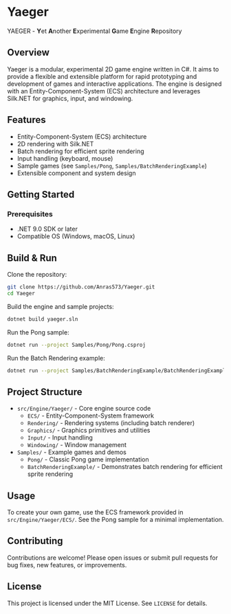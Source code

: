 # Yaeger

YAEGER - **Y**et **A**nother **E**xperimental **G**ame **E**ngine **R**epository

## Overview

Yaeger is a modular, experimental 2D game engine written in C#. It aims to provide a flexible and extensible platform for rapid prototyping and development of games and interactive applications. The engine is designed with an Entity-Component-System (ECS) architecture and leverages Silk.NET for graphics, input, and windowing.

## Features

- Entity-Component-System (ECS) architecture
- 2D rendering with Silk.NET
- Batch rendering for efficient sprite rendering
- Input handling (keyboard, mouse)
- Sample games (see `Samples/Pong`, `Samples/BatchRenderingExample`)
- Extensible component and system design

## Getting Started

### Prerequisites

- .NET 9.0 SDK or later
- Compatible OS (Windows, macOS, Linux)

## Build & Run

Clone the repository:

```bash
git clone https://github.com/Anras573/Yaeger.git
cd Yaeger
```

Build the engine and sample projects:

```bash
dotnet build yaeger.sln
```

Run the Pong sample:

```bash
dotnet run --project Samples/Pong/Pong.csproj
```

Run the Batch Rendering example:

```bash
dotnet run --project Samples/BatchRenderingExample/BatchRenderingExample.csproj
```

## Project Structure

- `src/Engine/Yaeger/` - Core engine source code
  - `ECS/` - Entity-Component-System framework
  - `Rendering/` - Rendering systems (including batch renderer)
  - `Graphics/` - Graphics primitives and utilities
  - `Input/` - Input handling
  - `Windowing/` - Window management
- `Samples/` - Example games and demos
  - `Pong/` - Classic Pong game implementation
  - `BatchRenderingExample/` - Demonstrates batch rendering for efficient sprite rendering

## Usage

To create your own game, use the ECS framework provided in `src/Engine/Yaeger/ECS/`. See the Pong sample for a minimal implementation.

## Contributing

Contributions are welcome! Please open issues or submit pull requests for bug fixes, new features, or improvements.

## License

This project is licensed under the MIT License. See `LICENSE` for details.
